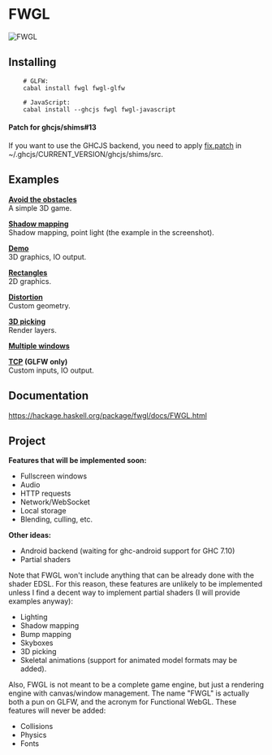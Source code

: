 FWGL
====

![FWGL](http://i.imgur.com/kWUvBCE.png)

Installing
----------

        # GLFW:
        cabal install fwgl fwgl-glfw

        # JavaScript:
        cabal install --ghcjs fwgl fwgl-javascript
        


#### Patch for ghcjs/shims#13

If you want to use the GHCJS backend, you need to apply
[fix.patch](https://github.com/ziocroc/FWGL/tree/master/fix.patch)
in ~/.ghcjs/CURRENT_VERSION/ghcjs/shims/src.

Examples
--------

**[Avoid the obstacles](http://ziocroc.github.io/FWGL/avoid)**  
A simple 3D game.

**[Shadow mapping](http://ziocroc.github.io/FWGL/shadow)**  
Shadow mapping, point light (the example in the screenshot).

**[Demo](http://ziocroc.github.io/FWGL/demo)**  
3D graphics, IO output.

**[Rectangles](http://ziocroc.github.io/FWGL/recur)**  
2D graphics.

**[Distortion](http://ziocroc.github.io/FWGL/distortion)**  
Custom geometry.

**[3D picking](http://ziocroc.github.io/FWGL/picking)**  
Render layers.

**[Multiple windows](http://ziocroc.github.io/FWGL/multi)**  

**[TCP](https://github.com/ziocroc/FWGL/tree/master/examples/io) (GLFW only)**  
Custom inputs, IO output.


Documentation
-------------

https://hackage.haskell.org/package/fwgl/docs/FWGL.html


Project
-------


**Features that will be implemented soon:**  
  * Fullscreen windows
  * Audio
  * HTTP requests
  * Network/WebSocket
  * Local storage
  * Blending, culling, etc.

**Other ideas:**  
  * Android backend (waiting for ghc-android support for GHC 7.10)
  * Partial shaders

Note that FWGL won't include anything that can be already done with the shader EDSL. For this reason, these features are unlikely to be implemented unless I find a decent way to implement partial shaders (I will provide examples anyway):  
  * Lighting
  * Shadow mapping
  * Bump mapping
  * Skyboxes
  * 3D picking
  * Skeletal animations (support for animated model formats may be added).

Also, FWGL is not meant to be a complete game engine, but just a rendering engine with canvas/window management. The name "FWGL" is actually both a pun on GLFW, and the acronym for Functional WebGL. These features will never be added:  
  * Collisions
  * Physics
  * Fonts
